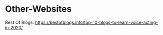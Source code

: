 # Other-Websites


Best Of Blogs: https://bestofblogs.info/top-10-blogs-to-learn-voice-acting-in-2020/
